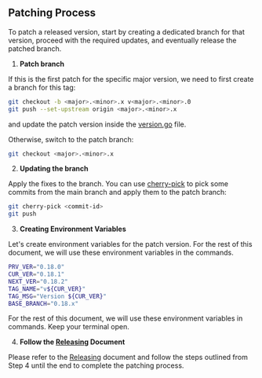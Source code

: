## Patching Process

To patch a released version, start by creating a dedicated branch for that version, proceed with the required updates, and eventually release the patched branch.

1. **Patch branch**

If this is the first patch for the specific major version, we need to first create a branch for this tag:

```bash
git checkout -b <major>.<minor>.x v<major>.<minor>.0
git push --set-upstream origin <major>.<minor>.x
```

and update the patch version inside the [version.go](../version/version.go) file.

Otherwise, switch to the patch branch:

```bash
git checkout <major>.<minor>.x
```

2. **Updating the branch**

Apply the fixes to the branch. You can use [cherry-pick](https://www.atlassian.com/git/tutorials/cherry-pick) to pick some commits from the main branch and apply them to the patch branch:

```bash
git cherry-pick <commit-id>
git push
```

3. **Creating Environment Variables**

Let's create environment variables for the patch version. For the rest of this document, we will use these environment variables in the commands.

```bash
PRV_VER="0.18.0"
CUR_VER="0.18.1"
NEXT_VER="0.18.2"
TAG_NAME="v${CUR_VER}"
TAG_MSG="Version ${CUR_VER}"
BASE_BRANCH="0.18.x"
```

For the rest of this document, we will use these environment variables in commands.
Keep your terminal open.

4. **Follow the [Releasing](./releasing.md) Document**

Please refer to the [Releasing](./releasing.md) document and follow the steps outlined from Step 4 until the end to complete the patching process.
